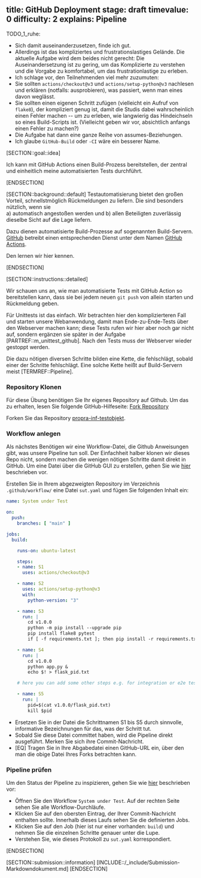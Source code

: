 title: GitHub Deployment
stage: draft
timevalue: 0
difficulty: 2
explains: Pipeline
---
TODO_1_ruhe:

- Sich damit auseinanderzusetzen, finde ich gut.
- Allerdings ist das kompliziertes und frustrationslastiges Gelände.
  Die aktuelle Aufgabe wird dem beides nicht gerecht:
  Die Auseinandersetzung ist zu gering, um das Komplizierte zu verstehen
  und die Vorgabe zu komfortabel, um das frustrationlastige zu erleben.
- Ich schlage vor, den Teilnehmenden viel mehr zuzumuten:
- Sie sollten `actions/checkout@v3` und `actions/setup-python@v3` nachlesen
  und erklären (notfalls: ausprobieren), was passiert, wenn man eines davon weglässt.
- Sie sollten einen eigenen Schritt zufügen (vielleicht ein Aufruf von `flake8`), 
  der kompliziert genug ist, damit die Studis
  dabei wahrscheinlich einen Fehler machen -- um zu erleben, wie langwierig das Hindeichseln
  so eines Build-Scripts ist. (Vielleicht geben wir vor, absichtlich anfangs einen Fehler zu machen?)
- Die Aufgabe hat dann eine ganze Reihe von assumes-Beziehungen.
- Ich glaube `GitHub-Build` oder `-CI` wäre ein besserer Name.


[SECTION::goal::idea]

Ich kann mit GitHub Actions einen Build-Prozess bereitstellen,
der zentral und einheitlich meine automatisierten Tests durchführt.

[ENDSECTION]

[SECTION::background::default]
Testautomatisierung bietet den großen Vorteil, schnellstmöglich Rückmeldungen zu liefern.
Die sind besonders nützlich, wenn sie  
a) automatisch angestoßen werden und
b) allen Beteiligten zuverlässig dieselbe Sicht auf die Lage liefern.

Dazu dienen automatisierte Build-Prozesse auf sogenannten Build-Servern.
[GitHub](https://github.com/) betreibt einen entsprechenden Dienst unter dem Namen
[GitHub Actions](https://docs.github.com/en/actions).

Den lernen wir hier kennen.

[ENDSECTION]

[SECTION::instructions::detailed]

Wir schauen uns an, wie man automatisierte Tests mit GitHub Action so bereitstellen kann,
dass sie bei jedem neuen `git push` von allein starten und Rückmeldung geben.

Für Unittests ist das einfach. Wir betrachten hier den komplizierteren Fall und
starten unsere Webanwendung, damit man Ende-zu-Ende-Tests über den Webserver
machen kann; diese Tests rufen wir hier aber noch gar nicht auf, sondern ergänzen sie
später in der Aufgabe [PARTREF::m_unittest_github].
Nach den Tests muss der Webserver wieder gestoppt werden.

Die dazu nötigen diversen Schritte bilden eine Kette, die fehlschlägt, sobald einer
der Schritte fehlschlägt.
Eine solche Kette heißt auf Build-Servern meist [TERMREF::Pipeline].

### Repository Klonen

Für diese Übung benötigen Sie Ihr eigenes Repository auf Github. Um das zu erhalten, lesen Sie
folgende GitHub-Hilfeseite: [Fork Repository](https://docs.github.com/de/pull-requests/collaborating-with-pull-requests/working-with-forks/fork-a-repo)

Forken Sie das Repository [propra-inf-testobjekt](https://github.com/fubinf/propra-inf-testobjekt).

### Workflow anlegen

Als nächstes Benötigen wir eine Workflow-Datei, die Github Anweisungen gibt, was unsere Pipeline
tun soll.
Der Einfachheit halber klonen wir dieses Repo nicht, sondern machen die wenigen nötigen
Schritte damit direkt in GitHub.
Um eine Datei über die GitHub GUI zu erstellen, gehen Sie wie
[hier](https://docs.github.com/de/repositories/working-with-files/managing-files/creating-new-files#)
beschrieben vor.

Erstellen Sie in Ihrem abgezweigten Repository im Verzeichnis `.github/workflow/` eine Datei
`sut.yaml` und fügen Sie folgenden Inhalt ein:

```yaml
name: System under Test

on:
  push:
    branches: [ "main" ]

jobs:
  build:

    runs-on: ubuntu-latest

    steps:
    - name: S1
      uses: actions/checkout@v3

    - name: S2
      uses: actions/setup-python@v3
      with:
        python-version: "3"

    - name: S3
      run: |
        cd v1.0.0
        python -m pip install --upgrade pip
        pip install flake8 pytest
        if [ -f requirements.txt ]; then pip install -r requirements.txt; fi

    - name: S4
      run: |
        cd v1.0.0
        python app.py &
        echo $! > flask_pid.txt

    # here you can add some other steps e.g. for integration or e2e tests

    - name: S5
      run: |
        pid=$(cat v1.0.0/flask_pid.txt)
        kill $pid

```

- Ersetzen Sie in der Datei die Schrittnamen S1 bis S5 durch sinnvolle, informative Bezeichnungen
  für das, was der Schritt tut.
- Sobald Sie diese Datei committet haben, wird die Pipeline direkt ausgeführt.
  Merken Sie sich ihre Commit-Nachricht.
- [EQ] Tragen Sie in Ihre Abgabedatei einen GitHub-URL ein,
  über den man die obige Datei Ihres Forks betrachten kann.

### Pipeline prüfen

Um den Status der Pipeline zu inspizieren, gehen Sie wie [hier](https://docs.github.com/de/actions/quickstart#viewing-your-workflow-results) beschrieben vor:

- Öffnen Sie den Workflow `System under Test`.
  Auf der rechten Seite sehen Sie alle Workflow-Durchläufe.
- Klicken Sie auf den obersten Eintrag, der Ihrer Commit-Nachricht enthalten sollte.
  Innerhalb dieses Laufs sehen Sie die definierten Jobs.
- Klicken Sie auf den Job (hier ist nur einer vorhanden: `build`) und
  nehmen Sie die einzelnen Schritte genauer unter die Lupe.
- Verstehen Sie, wie dieses Protokoll zu `sut.yaml` korrespondiert.

[ENDSECTION]

[SECTION::submission::information]
[INCLUDE::/_include/Submission-Markdowndokument.md]
[ENDSECTION]
